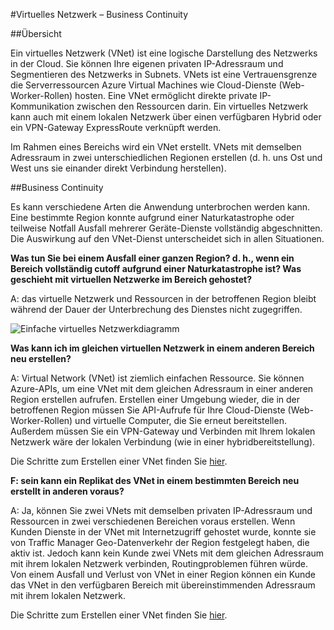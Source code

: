<properties
    pageTitle="Was bei einer Azure langwierige beeinträchtigen Azure Virtual Networks | Microsoft Azure"
    description="Vorgehensweise bei einer Azure langwierige Azure virtuelle Netzwerke beeinträchtigen."
    services="virtual-network"
    documentationCenter=""
    authors="NarayanAnnamalai"
    manager="jefco"
    editor=""/>

<tags
    ms.service="virtual-network"
    ms.workload="virtual-network"
    ms.tgt_pltfrm="na"
    ms.devlang="na"
    ms.topic="article"
    ms.date="05/16/2016"
    ms.author="narayan;aglick"/>

#<a name="virtual-network--business-continuity"></a>Virtuelles Netzwerk – Business Continuity

##<a name="overview"></a>Übersicht

Ein virtuelles Netzwerk (VNet) ist eine logische Darstellung des Netzwerks in der Cloud. Sie können Ihre eigenen privaten IP-Adressraum und Segmentieren des Netzwerks in Subnets. VNets ist eine Vertrauensgrenze die Serverressourcen Azure Virtual Machines wie Cloud-Dienste (Web-Worker-Rollen) hosten. Eine VNet ermöglicht direkte private IP-Kommunikation zwischen den Ressourcen darin. Ein virtuelles Netzwerk kann auch mit einem lokalen Netzwerk über einen verfügbaren Hybrid oder ein VPN-Gateway ExpressRoute verknüpft werden.
 
Im Rahmen eines Bereichs wird ein VNet erstellt. VNets mit demselben Adressraum in zwei unterschiedlichen Regionen erstellen (d. h. uns Ost und West uns sie einander direkt Verbindung herstellen). 

##<a name="business-continuity"></a>Business Continuity

Es kann verschiedene Arten die Anwendung unterbrochen werden kann. Eine bestimmte Region konnte aufgrund einer Naturkatastrophe oder teilweise Notfall Ausfall mehrerer Geräte-Dienste vollständig abgeschnitten. Die Auswirkung auf den VNet-Dienst unterscheidet sich in allen Situationen.

**Was tun Sie bei einem Ausfall einer ganzen Region? d. h., wenn ein Bereich vollständig cutoff aufgrund einer Naturkatastrophe ist? Was geschieht mit virtuellen Netzwerke im Bereich gehostet?**

A: das virtuelle Netzwerk und Ressourcen in der betroffenen Region bleibt während der Dauer der Unterbrechung des Dienstes nicht zugegriffen.

![Einfache virtuelles Netzwerkdiagramm](./media/virtual-network-disaster-recovery-guidance/vnet.png)

**Was kann ich im gleichen virtuellen Netzwerk in einem anderen Bereich neu erstellen?**

A: Virtual Network (VNet) ist ziemlich einfachen Ressource. Sie können Azure-APIs, um eine VNet mit dem gleichen Adressraum in einer anderen Region erstellen aufrufen. Erstellen einer Umgebung wieder, die in der betroffenen Region müssen Sie API-Aufrufe für Ihre Cloud-Dienste (Web-Worker-Rollen) und virtuelle Computer, die Sie erneut bereitstellen. Außerdem müssen Sie ein VPN-Gateway und Verbinden mit Ihrem lokalen Netzwerk wäre der lokalen Verbindung (wie in einer hybridbereitstellung).

Die Schritte zum Erstellen einer VNet finden Sie [hier](./virtual-networks-create-vnet-arm-pportal.md). 

**F: sein kann ein Replikat des VNet in einem bestimmten Bereich neu erstellt in anderen voraus?**

A: Ja, können Sie zwei VNets mit demselben privaten IP-Adressraum und Ressourcen in zwei verschiedenen Bereichen voraus erstellen. Wenn Kunden Dienste in der VNet mit Internetzugriff gehostet wurde, konnte sie von Traffic Manager Geo-Datenverkehr der Region festgelegt haben, die aktiv ist. Jedoch kann kein Kunde zwei VNets mit dem gleichen Adressraum mit ihrem lokalen Netzwerk verbinden, Routingproblemen führen würde. Von einem Ausfall und Verlust von VNet in einer Region können ein Kunde das VNet in den verfügbaren Bereich mit übereinstimmenden Adressraum mit ihrem lokalen Netzwerk.

Die Schritte zum Erstellen einer VNet finden Sie [hier](./virtual-networks-create-vnet-arm-pportal.md).
